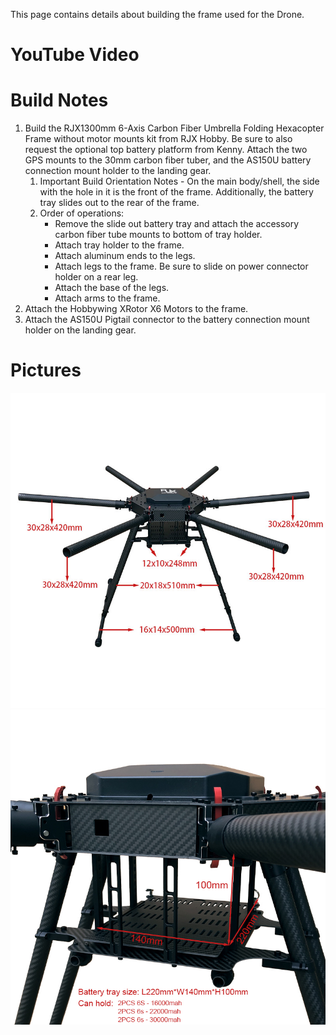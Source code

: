 This page contains details about building the frame used for the Drone.

# YouTube Video

# Build Notes
1. Build the RJX1300mm 6-Axis Carbon Fiber Umbrella Folding Hexacopter Frame without motor mounts kit from RJX Hobby. Be sure to also request the optional top battery platform from Kenny. Attach the two GPS mounts to the 30mm carbon fiber tuber, and the AS150U battery connection mount holder to the landing gear.
   1. Important Build Orientation Notes - On the main body/shell, the side with the hole in it is the front of the frame. Additionally, the battery tray slides out to the rear of the frame.
   2. Order of operations:
      - Remove the slide out battery tray and attach the accessory carbon fiber tube mounts to bottom of tray holder.
      - Attach tray holder to the frame.
      - Attach aluminum ends to the legs.
      - Attach legs to the frame. Be sure to slide on power connector holder on a rear leg.
      - Attach the base of the legs.
      - Attach arms to the frame.
2. Attach the Hobbywing XRotor X6 Motors to the frame.
3. Attach the AS150U Pigtail connector to the battery connection mount holder on the landing gear.


# Pictures
![Frame](./images/frame1.jpg)
![Frame Battery Tray](./images/frame-battery-tray.jpg)